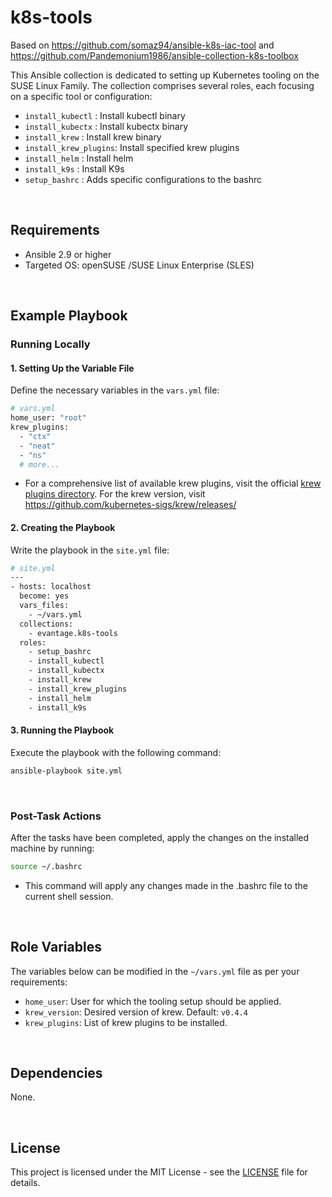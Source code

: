 # k8s-tools

Based on https://github.com/somaz94/ansible-k8s-iac-tool and https://github.com/Pandemonium1986/ansible-collection-k8s-toolbox

This Ansible collection is dedicated to setting up Kubernetes tooling on the SUSE Linux Family. The collection comprises several roles, each focusing on a specific tool or configuration:

- `install_kubectl`     : Install kubectl binary
- `install_kubectx`     : Install kubectx binary
- `install_krew`        : Install krew binary
- `install_krew_plugins`: Install specified krew plugins
- `install_helm`        : Install helm
- `install_k9s`         : Install K9s
- `setup_bashrc`        : Adds specific configurations to the bashrc

<br/>

## Requirements

- Ansible 2.9 or higher
- Targeted OS: openSUSE /SUSE Linux Enterprise (SLES)
<br/>

## Example Playbook

### Running Locally

#### 1. Setting Up the Variable File

Define the necessary variables in the `vars.yml` file:
```bash
# vars.yml
home_user: "root"
krew_plugins:
  - "ctx"
  - "neat"
  - "ns"
  # more...
```

- For a comprehensive list of available krew plugins, visit the official [krew plugins directory](https://krew.sigs.k8s.io/plugins/). For the krew version, visit https://github.com/kubernetes-sigs/krew/releases/

#### 2. Creating the Playbook

Write the playbook in the `site.yml` file:
```bash
# site.yml
---
- hosts: localhost
  become: yes
  vars_files:
    - ~/vars.yml
  collections:
    - evantage.k8s-tools
  roles:
    - setup_bashrc
    - install_kubectl
    - install_kubectx
    - install_krew
    - install_krew_plugins
    - install_helm
    - install_k9s

```

#### 3. Running the Playbook

Execute the playbook with the following command:
```bash
ansible-playbook site.yml
```

<br/>

### Post-Task Actions

After the tasks have been completed, apply the changes on the installed machine by running:
```bash
source ~/.bashrc
```
- This command will apply any changes made in the .bashrc file to the current shell session.


<br/>

## Role Variables

The variables below can be modified in the `~/vars.yml` file as per your requirements:

- `home_user`: User for which the tooling setup should be applied.
- `krew_version`: Desired version of krew. Default: `v0.4.4`
- `krew_plugins`: List of krew plugins to be installed.

<br/>

## Dependencies

None.

<br/>

## License

This project is licensed under the MIT License - see the [LICENSE](LICENSE) file for details.


